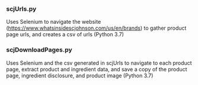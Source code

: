 ### scjUrls.py 
Uses Selenium to navigate the website (https://www.whatsinsidescjohnson.com/us/en/brands) to gather product page urls, and creates a csv of urls (Python 3.7)

### scjDownloadPages.py 
Uses Selenium and the csv generated in scjUrls to navigate to each product page, extract product and ingredient data, and save a copy of the product page, ingredient disclosure, and product image (Python 3.7)
